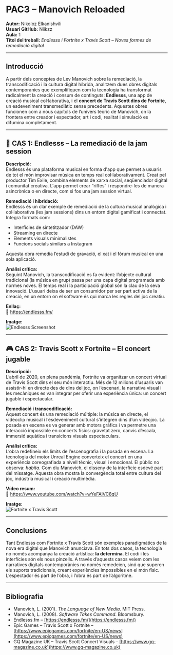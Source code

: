 # PAC3 – Manovich Reloaded

**Autor:** Nikoloz Elkanishvili  
**Usuari GitHub:** Niikzz  
**Aula:** 1  
**Títol del treball:** _Endlesss i Fortnite x Travis Scott – Noves formes de remediació digital_

---

## Introducció

A partir dels conceptes de Lev Manovich sobre la remediació, la transcodificació i la cultura digital híbrida, analitzem dues obres digitals contemporànies que exemplifiquen com la tecnologia ha transformat radicalment la creació i consum de continguts: **Endlesss**, una app de creació musical col·laborativa, i el **concert de Travis Scott dins de Fortnite**, un esdeveniment transmediàtic sense precedents. Aquestes obres funcionen com a nous capítols de l’univers teòric de Manovich, on la frontera entre creador i espectador, art i codi, realitat i simulació es difumina completament.

---

## 📱 **CAS 1: Endlesss – La remediació de la jam session**

**Descripció:**  
Endlesss és una plataforma musical en forma d'app que permet a usuaris de tot el món improvisar música en temps real col·laborativament. Creat pel productor Tim Exile, combina elements de xarxa social, seqüenciador digital i comunitat creativa. L'app permet crear “riffes” i respondre-les de manera asincrònica o en directe, com si fos una jam session virtual.

**Remediació i hibridació:**  
Endlesss és un clar exemple de remediació de la cultura musical analògica i col·laborativa (les jam sessions) dins un entorn digital gamificat i connectat. Integra formats com:

- Interfícies de sintetitzador (DAW)
- Streaming en directe
- Elements visuals minimalistes
- Funcions socials similars a Instagram

Aquesta obra remedia l’estudi de gravació, el xat i el fòrum musical en una sola aplicació.

**Anàlisi crítica:**  
Seguint Manovich, la transcodificació es fa evident: l’objecte cultural tradicional (la música en grup) passa per una capa digital programada amb normes noves. El temps real i la participació global són la clau de la seva innovació. L’usuari deixa de ser un consumidor per ser part activa de la creació, en un entorn on el software és qui marca les regles del joc creatiu.

**Enllaç:**  
🔗 https://endlesss.fm/

**Imatge:**  
![Endlesss Screenshot](https://endlesss.fm/static/media/RifffEdit.5edc5bc9.jpg)

---

## 🎮 **CAS 2: Travis Scott x Fortnite – El concert jugable**

**Descripció:**  
L’abril de 2020, en plena pandèmia, Fortnite va organitzar un concert virtual de Travis Scott dins el seu món interactiu. Més de 12 milions d’usuaris van assistir-hi en directe des de dins del joc, on l’escenari, la narrativa visual i les mecàniques es van integrar per oferir una experiència única: un concert jugable i espectacular.

**Remediació i transcodificació:**  
Aquest concert és una remediació múltiple: la música en directe, el videoclip musical i l’esdeveniment cultural s’integren dins d’un videojoc. La posada en escena es va generar amb motors gràfics i va permetre una interacció impossible en concerts físics: gravetat zero, canvis d’escala, immersió aquàtica i transicions visuals espectaculars.

**Anàlisi crítica:**  
L’obra redefineix els límits de l’escenografia i la posada en escena. La tecnologia del motor Unreal Engine converteix el concert en una experiència coreografiada a nivell tècnic, visual i emocional. El públic no observa: _habita_. Com diu Manovich, el disseny de la interfície esdevé part del missatge. Aquesta obra mostra la convergència total entre cultura del joc, indústria musical i creació multimèdia.

**Vídeo resum:**  
🔗 https://www.youtube.com/watch?v=wYeFAlVC8qU

**Imatge:**  
![Fortnite x Travis Scott](https://www.adweek.com/creativity/epic-games-astronomical-travis-scott-event-wins-cannes-digital-craft-grand-prix/)

---

## Conclusions

Tant Endlesss com Fortnite x Travis Scott són exemples paradigmàtics de la nova era digital que Manovich anunciava. En tots dos casos, la tecnologia no només acompanya la creació artística: **la determina**. El codi i les interfícies són els nous pinzells. A través d’aquests casos veiem com les narratives digitals contemporànies no només remedeien, sinó que superen els suports tradicionals, creant experiències impossibles en el món físic. L’espectador és part de l’obra, i l’obra és part de l’algoritme.

---

## Bibliografia

- Manovich, L. (2001). *The Language of New Media*. MIT Press.  
- Manovich, L. (2008). *Software Takes Command*. Bloomsbury.  
- Endlesss.fm – [https://endlesss.fm/](https://endlesss.fm/)  
- Epic Games – Travis Scott x Fortnite – [https://www.epicgames.com/fortnite/en-US/news](https://www.epicgames.com/fortnite/en-US/news)  
- GQ Magazine UK – Travis Scott Concert Visuals – [https://www.gq-magazine.co.uk](https://www.gq-magazine.co.uk)
